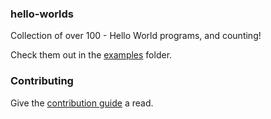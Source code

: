 ### hello-worlds
Collection of over 100 - Hello World programs, and counting!

Check them out in the [examples](https://github.com/knightking100/hello-worlds/tree/master/examples) folder.
### Contributing
Give the [contribution guide](https://github.com/knightking100/hello-worlds/blob/master/CONTRIBUTING.md#how-to-contribute) a read.
